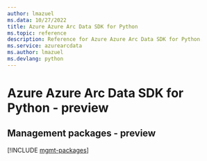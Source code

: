 ```yaml
---
author: lmazuel
ms.data: 10/27/2022
title: Azure Azure Arc Data SDK for Python
ms.topic: reference
description: Reference for Azure Azure Arc Data SDK for Python
ms.service: azurearcdata
ms.author: lmazuel
ms.devlang: python
---
```

# Azure Azure Arc Data SDK for Python - preview

## Management packages - preview
[!INCLUDE [mgmt-packages](azure-arc-data-mgmt-index.md)]